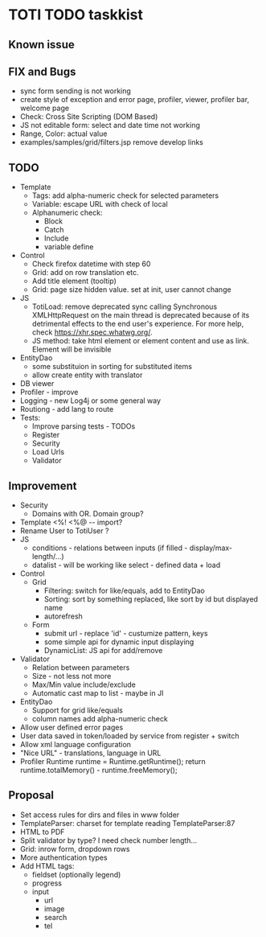 # TOTI TODO taskkist

## Known issue

## FIX and Bugs

* sync form sending is not working
* create style of exception and error page, profiler, viewer, profiler bar, welcome page
* Check: Cross Site Scripting (DOM Based)
* JS not editable form: select and date time not working
* Range, Color: actual value
* examples/samples/grid/filters.jsp remove develop links

## TODO

* Template
	* Tags: add alpha-numeric check for selected parameters
	* Variable: escape URL with check of local
	* Alphanumeric check:
		* Block
		* Catch
		* Include
		* variable define
* Control
	* Check firefox datetime with step 60
	* Grid: add on row translation etc.
	* Add title element (tooltip)
	* Grid: page size hidden value. set at init, user cannot change
* JS
	* TotiLoad: remove deprecated sync calling Synchronous XMLHttpRequest on the main thread is deprecated because of its detrimental effects to the end user's experience. For more help, check https://xhr.spec.whatwg.org/.
	* JS method: take html element or element content and use as link. Element will be invisible
* EntityDao
	* some substituion in sorting for substituted items
	* allow create entity with translator
* DB viewer
* Profiler - improve
* Logging - new Log4j or some general way
* Routiong - add lang to route
* Tests:
	* Improve parsing tests - TODOs
	* Register
	* Security
	* Load Urls
	* Validator

## Improvement

* Security
	* Domains with OR. Domain group?
* Template <%!  <%@  -- import?
* Rename User to TotiUser ?
* JS
	* conditions - relations between inputs (if filled - display/max-length/...)
	* datalist - will be working like select - defined data + load
* Control
	* Grid
		* Filtering: switch for like/equals, add to EntityDao
		* Sorting: sort by something replaced, like sort by id but displayed name
		* autorefresh
	* Form
		* submit url - replace 'id' - custumize pattern, keys
		* some simple api for dynamic input displaying
		* DynamicList: JS api for add/remove
* Validator
	* Relation between parameters
	* Size - not less not more
	* Max/Min value include/exclude
	* Automatic cast map to list - maybe in JI
* EntityDao
	* Support for grid like/equals
	* column names add alpha-numeric check
* Allow user defined error pages
* User data saved in token/loaded by service from register + switch
* Allow xml language configuration
* "Nice URL" - translations, language in URL
* Profiler
		Runtime runtime = Runtime.getRuntime();
		return runtime.totalMemory() - runtime.freeMemory();

## Proposal

* Set access rules for dirs and files in www folder
* TemplateParser: charset for template reading TemplateParser:87
* HTML to PDF
* Split validator by type? I need check number length...
* Grid: inrow form, dropdown rows
* More authentication types
* Add HTML tags:
	* fieldset (optionally legend)
	* progress
	* input
		* url
		* image
		* search
		* tel
